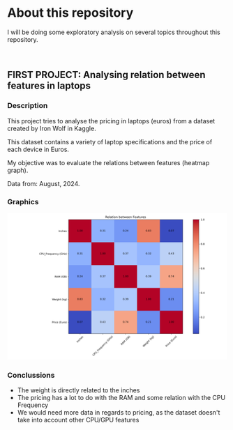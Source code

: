 # About this repository

I will be doing some exploratory analysis on several topics throughout this repository. 

</br>

## FIRST PROJECT: Analysing relation between features in laptops

### Description

This project tries to analyse the pricing in laptops (euros) from a dataset created by Iron Wolf in Kaggle.

This dataset contains a variety of laptop specifications and the price of each device in Euros.

My objective was to evaluate the relations between features (heatmap graph).

Data from: August, 2024.

### Graphics

![Laptop Features Heatmap](./laptop-features-relation/laptop_components_correlation.png)

### Conclussions

* The weight is directly related to the inches
* The pricing has a lot to do with the RAM and some relation with the CPU Frequency
* We would need more data in regards to pricing, as the dataset doesn't take into account other CPU/GPU features